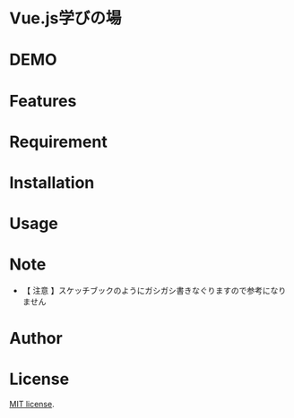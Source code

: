 # Vue.js学びの場

# DEMO

# Features

# Requirement

# Installation

# Usage

# Note

- 【 注意 】スケッチブックのようにガシガシ書きなぐりますので参考になりません

# Author

# License
 [MIT license](https://en.wikipedia.org/wiki/MIT_License).

